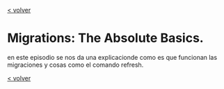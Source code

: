 [< volver](../../README.md)
# Migrations: The Absolute Basics.
en este episodio se nos da una explicacionde como es que funcionan las migraciones y cosas como el comando refresh.

[< volver](../../README.md)